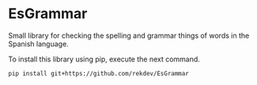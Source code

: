 # EsGrammar
Small library for checking the spelling and grammar things of words in the Spanish language.

To install this library using pip, execute the next command.
```console
pip install git+https://github.com/rekdev/EsGrammar
```